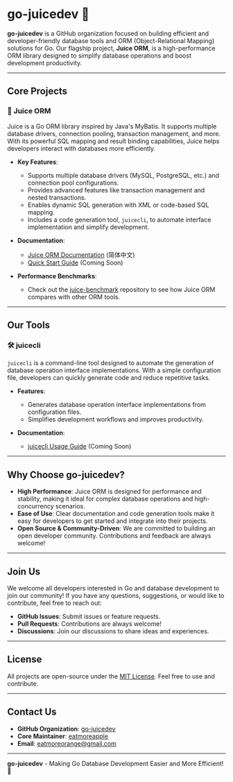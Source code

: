 # go-juicedev 🚀

**go-juicedev** is a GitHub organization focused on building efficient and developer-friendly database tools and ORM (Object-Relational Mapping) solutions for Go. Our flagship project, **Juice ORM**, is a high-performance ORM library designed to simplify database operations and boost development productivity.

---

## Core Projects

### 🍹 Juice ORM
Juice is a Go ORM library inspired by Java's MyBatis. It supports multiple database drivers, connection pooling, transaction management, and more. With its powerful SQL mapping and result binding capabilities, Juice helps developers interact with databases more efficiently.

- **Key Features**:
    - Supports multiple database drivers (MySQL, PostgreSQL, etc.) and connection pool configurations.
    - Provides advanced features like transaction management and nested transactions.
    - Enables dynamic SQL generation with XML or code-based SQL mapping.
    - Includes a code generation tool, `juicecli`, to automate interface implementation and simplify development.

- **Documentation**:
    - [Juice ORM Documentation](https://juice-doc.readthedocs.io/en/latest/index.html) (简体中文)
    - [Quick Start Guide](#) (Coming Soon)

- **Performance Benchmarks**:
    - Check out the [juice-benchmark](https://github.com/go-juicedev/juice-benchmark) repository to see how Juice ORM compares with other ORM tools.

---

## Our Tools

### 🛠️ juicecli
`juicecli` is a command-line tool designed to automate the generation of database operation interface implementations. With a simple configuration file, developers can quickly generate code and reduce repetitive tasks.

- **Features**:
    - Generates database operation interface implementations from configuration files.
    - Simplifies development workflows and improves productivity.

- **Documentation**:
    - [juicecli Usage Guide](#) (Coming Soon)

---

## Why Choose go-juicedev?

- **High Performance**: Juice ORM is designed for performance and stability, making it ideal for complex database operations and high-concurrency scenarios.
- **Ease of Use**: Clear documentation and code generation tools make it easy for developers to get started and integrate into their projects.
- **Open Source & Community-Driven**: We are committed to building an open developer community. Contributions and feedback are always welcome!

---

## Join Us

We welcome all developers interested in Go and database development to join our community! If you have any questions, suggestions, or would like to contribute, feel free to reach out:

- **GitHub Issues**: Submit issues or feature requests.
- **Pull Requests**: Contributions are always welcome!
- **Discussions**: Join our discussions to share ideas and experiences.

---

## License

All projects are open-source under the [MIT License](LICENSE). Feel free to use and contribute.

---

## Contact Us

- **GitHub Organization**: [go-juicedev](https://github.com/go-juicedev)
- **Core Maintainer**: [eatmoreapple](https://github.com/eatmoreapple)
- **Email**: eatmoreorange@gmail.com

---

**go-juicedev** - Making Go Database Development Easier and More Efficient! 🍹
